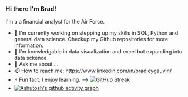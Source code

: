 ### Hi there I'm Brad!

I'm a a financial analyst for the Air Force.

- 🔭 I’m currently working on stepping up my skills in SQL, Python and general data science.  Checkup my Github repositories for more information. 
- 🌱 I’m knowledgable in data visualization and excel but expanding into data sckence
- 💬 Ask me about ...
- 📫 How to reach me: https://www.linkedin.com/in/bradleygauvin/
- ⚡ Fun fact: I enjoy learning.
-->
[![GitHub Streak](https://github-readme-streak-stats.herokuapp.com?user=bradgauvin&theme=dark)](https://git.io/streak-stats)
- [![Ashutosh's github activity graph](https://activity-graph.herokuapp.com/graph?bradgauvin=Ashutosh00710)](https://github.com/ashutosh00710/github-readme-activity-graph)
